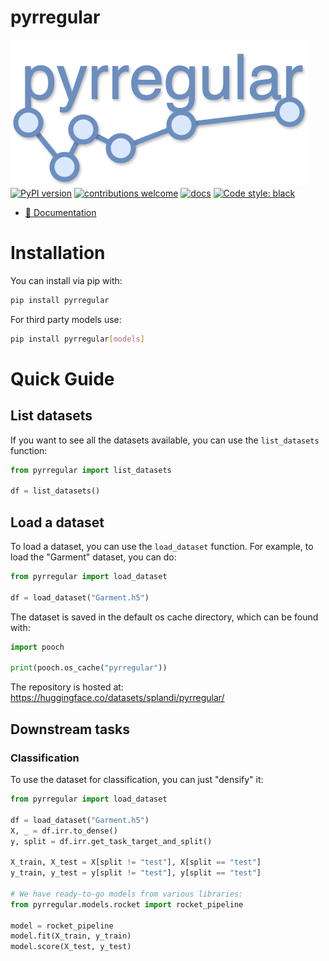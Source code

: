 # pyrregular
![Logo](./assets/images/logo_01.png)
[![PyPI version](https://img.shields.io/pypi/v/pyrregular.svg)](https://pypi.org/project/pyrregular/)
[![contributions welcome](https://img.shields.io/badge/contributions-welcome-brightgreen.svg?style=flat)](https://github.com/fspinna/pyrregular/issues)
[![docs](https://github.com/fspinna/pyrregular/actions/workflows/sphinx.yml/badge.svg)](https://github.com/fspinna/pyrregular/actions/workflows/sphinx.yml)
[![Code style: black](https://img.shields.io/badge/code%20style-black-000000.svg)](https://github.com/psf/black)

- [📖 Documentation](https://fspinna.github.io/pyrregular/)


# Installation

You can install via pip with:

```bash
pip install pyrregular
```

For third party models use:

```bash
pip install pyrregular[models]
```


# Quick Guide
## List datasets
If you want to see all the datasets available, you can use the `list_datasets` function:

```python
from pyrregular import list_datasets

df = list_datasets()
```


## Load a dataset
To load a dataset, you can use the `load_dataset` function. For example, to load the "Garment" dataset, you can do:

```python
from pyrregular import load_dataset

df = load_dataset("Garment.h5")
```

The dataset is saved in the default os cache directory, which can be found with:

```python
import pooch

print(pooch.os_cache("pyrregular"))
```

The repository is hosted at: https://huggingface.co/datasets/splandi/pyrregular/

## Downstream tasks
### Classification
To use the dataset for classification, you can just "densify" it:

```python
from pyrregular import load_dataset

df = load_dataset("Garment.h5")
X, _ = df.irr.to_dense()
y, split = df.irr.get_task_target_and_split()

X_train, X_test = X[split != "test"], X[split == "test"]
y_train, y_test = y[split != "test"], y[split == "test"]

# We have ready-to-go models from various libraries:
from pyrregular.models.rocket import rocket_pipeline

model = rocket_pipeline
model.fit(X_train, y_train)
model.score(X_test, y_test)
```


